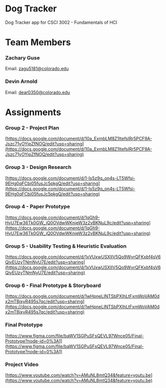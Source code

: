 # Dog Tracker   

Dog Tracker app for CSCI 3002 - Fundamentals of HCI

# Team Members
### Zachary Guse
Email: zagu5181@colorado.edu
### Devin Arnold
Email: dear0350@colorado.edu

# Assignments

### Group 2 - Project Plan
[https://docs.google.com/document/d/10a_ExmbLM8Z1ItefsIRr5PCF9A-Jszc71yOYipZfNOQ/edit?usp=sharing](https://docs.google.com/document/d/10a_ExmbLM8Z1ItefsIRr5PCF9A-Jszc71yOYipZfNOQ/edit?usp=sharing)

### Group 3 - Design Research
[https://docs.google.com/document/d/1-Is5z9q_on4s-LT5Wfsi-9EHg0qFCbi05fusJc5pkgQ/edit?usp=sharing](https://docs.google.com/document/d/1-Is5z9q_on4s-LT5Wfsi-9EHg0qFCbi05fusJc5pkgQ/edit?usp=sharing)

### Group 4 - Paper Prototype
[https://docs.google.com/document/d/1qGh9-HyU7Ew36Tk0GW_jQ0OVdwWKnjeW3z2vBKNuL9c/edit?usp=sharing](https://docs.google.com/document/d/1qGh9-HyU7Ew36Tk0GW_jQ0OVdwWKnjeW3z2vBKNuL9c/edit?usp=sharing)


### Group 5 - Usability Testing & Heuristic Evaluation
[https://docs.google.com/document/d/1xVUxwUSXIIV5Qo9WyrQFKxbf4sV6QivEUzyTNmNyU7E/edit?usp=sharing](https://docs.google.com/document/d/1xVUxwUSXIIV5Qo9WyrQFKxbf4sV6QivEUzyTNmNyU7E/edit?usp=sharing)


### Group 6 - Final Prototype & Storyboard
[https://docs.google.com/document/d/1wHpneLINTSbPXIhLtFxmWoVAM0dx2mTBjxyR495s7qc/edit?usp=sharing](https://docs.google.com/document/d/1wHpneLINTSbPXIhLtFxmWoVAM0dx2mTBjxyR495s7qc/edit?usp=sharing)


### Final Prototype
[https://www.figma.com/file/baWV1SGPuSFsQEVL97Wnce05/Final-Prototype?node-id=0%3A1](https://www.figma.com/file/baWV1SGPuSFsQEVL97Wnce05/Final-Prototype?node-id=0%3A1)


### Project Video
[https://www.youtube.com/watch?v=AMuNL8mtQ34&feature=youtu.be](https://www.youtube.com/watch?v=AMuNL8mtQ34&feature=youtu.be)

